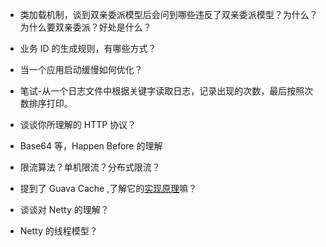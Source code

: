 - 类加载机制，谈到双亲委派模型后会问到哪些违反了双亲委派模型？为什么？为什么要双亲委派？好处是什么？
- 业务 ID 的生成规则，有哪些方式？
- 当一个应用启动缓慢如何优化？
- 笔试-从一个日志文件中根据关键字读取日志，记录出现的次数，最后按照次数排序打印。

- 谈谈你所理解的 HTTP 协议？
- Base64 等，Happen Before 的理解
- 限流算法？单机限流？分布式限流？
- 提到了 Guava Cache ,了解它的[实现原理](https://crossoverjie.top/2018/06/13/guava/guava-cache/)嘛？

- 谈谈对 Netty 的理解？
- Netty 的线程模型？

